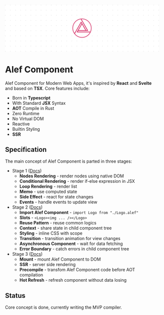 ![Alef Component](./assets/banner.svg)

# Alef Component

Alef Component for Modern Web Apps, it's inspired by **React** and **Svelte** and based on **TSX**. Core features include:

- Born in **Typescript**
- With Standard **JSX** Syntax
- **AOT** Compile in Rust
- Zero Runtime
- No Virtual DOM
- Reactive
- Builtin Styling
- **SSR**

## Specification

The main concept of Alef Component is parted in three stages:

- Stage 1 ([Docs](https://github.com/alephjs/alef-component-draft/issues/3))
  - **Nodes Rendering** - render nodes using native DOM
  - **Conditional Rendering** - render if-else expression in JSX
  - **Loop Rendering** - render list
  - **Memo** - use computed state
  - **Side Effect** - react for state changes
  - **Events** - handle events to update view
- Stage 2 ([Docs](https://github.com/alephjs/alef-component-draft/issues/4))
  - **Import Alef Component** - `import Logo from "./Logo.alef"`
  - **Slots** - `<Logo><img ... /></Logo>`
  - **Reuse Pattern** - reuse common logics
  - **Context** - share state in child component tree
  - **Styling** - inline CSS with scope
  - **Transition** - transition animation for view changes
  - **Asynchronous Component** - wait for data fetching
  - **Error Boundary** - catch errors in child component tree
- Stage 3 ([Docs](https://github.com/alephjs/alef-component-draft/issues/5))
  - **Mount** - mount Alef Component to DOM
  - **SSR** - server side rendering
  - **Precompile** - transfom Alef Component code before AOT compilation
  - **Hot Refresh** - refresh component without data losing

## Status

Core concept is done, currently writing the MVP compiler.
